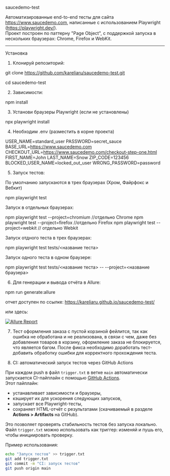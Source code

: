  saucedemo-test

Автоматизированные end-to-end тесты для сайта https://www.saucedemo.com, написанные с использованием Playwright (https://playwright.dev/).  
Проект построен по паттерну "Page Object", с поддержкой запуска в нескольких браузерах: Chrome, Firefox и WebKit.

---
 Установка

1. Клонируй репозиторий:

git clone https://github.com/kareliaru/saucedemo-test.git

cd saucedemo-test

2. Зависимости:

npm install

3. Установи браузеры Playwright (если не установлены)

npx playwright install


4. Необходим .env (разместить в корне проекта)

USER_NAME=standard_user
PASSWORD=secret_sauce
BASE_URL=https://www.saucedemo.com
CHECKOUT_URL=https://www.saucedemo.com/checkout-step-one.html 
FIRST_NAME=John
LAST_NAME=Snow
ZIP_CODE=123456
BLOCKED_USER_NAME=locked_out_user
WRONG_PASSWORD=password

5. Запуск тестов:

По умолчанию запускаются в трех браузерах (Хром, Файрфокс и Вебкит)

npm playwright test


Запуск в отдельных браузерах:

npm playwright test --project=chromium  //отдельно Chrome
npm playwright test --project=firefox   //отдельно Firefox
npm playwright test --project=webkit	// отдельно Webkit

Запуск отдного теста в трех браузерах:

 npm playwright test tests/<название теста>

Запуск одного теста в одном браузере: 

npm playwright test tests/<название теста> -- --project=<название браузера>


6. Для генерации и вывода отчёта в Allure:

npm run generate:allure

отчет доступен по ссылке:  https://kareliaru.github.io/saucedemo-test/

или здесь: 



[![Allure Report](https://img.shields.io/badge/Allure-Report-blue?logo=allure&style=flat-square)](https://kareliaru.github.io/saucedemo-test/)



7. Тест оформления заказа с пустой корзиной фейлится, так как ошибка не обработана и не реализована, в связи с чем, даже без добавления товаров в корзину, оформление заказа не блокируется, что является багом.
После фикса необходимо доработать тест- добавить обработку ошибки для корректного прохождения теста.



8.  CI: автоматический запуск тестов через GitHub Actions

При каждом push в файл `trigger.txt` в ветке `main` автоматически запускается CI-пайплайн с помощью [GitHub Actions](https://docs.github.com/actions).  
Этот пайплайн:

- устанавливает зависимости и браузеры,
- кэширует их для ускорения следующих запусков,
- запускает все Playwright-тесты,
- сохраняет HTML-отчёт с результатами (скачиваемый в разделе **Actions > Artifacts** на GitHub).

Это позволяет проверять стабильность тестов без запуска локально.  
Файл `trigger.txt` можно использовать как триггер: изменяй и пушь его, чтобы инициировать проверку.

Пример использования:
```bash
echo "Запуск тестов" >> trigger.txt
git add trigger.txt
git commit -m "CI: запуск тестов"
git push origin main
